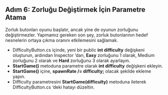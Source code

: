 ## Adım 6: Zorluğu Değiştirmek İçin Parametre Atama
Zorluk butonları oyunu başlatır, ancak yine de oyunun zorluğunu değiştirmezler. Yapmamız gereken son şey, zorluk butonlarının hedef nesnelerin ortaya çıkma oranını etkilemesini sağlamak.

- DifficultyButton.cs içinde, yeni bir public **int difficulty** değişkeni oluşturun, ardından Inspector ‘dan, **Easy** zorluğunu 1 olarak, Medium zorluğunu 2 olarak ve **Hard** zorluğunu 3 olarak ayarlayın.
- **StartGame()**  metoduna parametre olarak **int difficulty** değişkeni ekleyin.
- **StartGame()** içine, **spawnRate /= difficulty;** olacak şekilde ekleme yapın.
- Difficulty parametresini **StartGame(difficulty)** metoduna ileterek DifficultyButton.cs ‘deki hatayı düzeltin.


